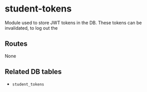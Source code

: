 # student-tokens

Module used to store JWT tokens in the DB. These tokens can be invalidated, to log out the

## Routes

None

## Related DB tables
- `student_tokens`
